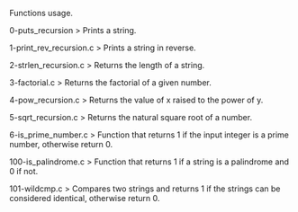 Functions usage.

0-puts_recursion > Prints a string.

1-print_rev_recursion.c > Prints a string in reverse.

2-strlen_recursion.c > Returns the length of a string.

3-factorial.c > Returns the factorial of a given number.

4-pow_recursion.c > Returns the value of x raised to the power of y.

5-sqrt_recursion.c > Returns the natural square root of a number.

6-is_prime_number.c > Function that returns 1 if the input integer is a prime number, otherwise return 0.

100-is_palindrome.c > Function that returns 1 if a string is a palindrome and 0 if not.

101-wildcmp.c > Compares two strings and returns 1 if the strings can be considered identical, otherwise return 0.

